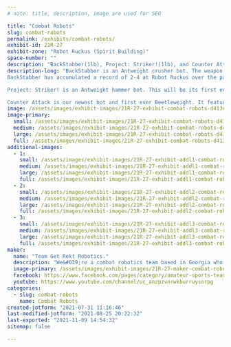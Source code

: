 ```yaml
---
# note: title, description, image are used for SEO

title: "Combat Robots"
slug: combat-robots
permalink: /exhibits/combat-robots/
exhibit-id: 21R-27
exhibit-zone: "Robot Ruckus (Spirit Building)"
space-number: ""
description: "BackStabber(1lb), Project: Striker!(1lb), and Counter Attack(3lb)."
description-long: "BackStabber is an Antweight crusher bot. The weapon uses an electric linear actuator to power the crusher which slowly pushes a sharp nail into the opponent. The weapon is so powerful that once we bite down on an opponent it is impossible for them to get away until we let go.
BackStabber has accumulated a record of 2-4 at Robot Ruckus over the past two years but we believe this version has the potential to be a serious threat.

Project: Striker! is an Antweight hammer bot. This will be its first ever competition but we expected it to put on some good fights and entertain the crowd with what may just be the most powerful hammer weapon in the Antweight class.

Counter Attack is our newest bot and first ever Beetleweight. It features two long grabbing arms meant to control opponents around the box. More importantly however, we believe we’ve built a durable bot capable of taking on the competition’s heaviest hitters and surviving till the end."
image: /assets/images/exhibit-images/21R-27-exhibit-combat-robots-d413e93e-4943-43ac-945b-543d997c8d0e-large.jpeg
image-primary: 
  small: /assets/images/exhibit-images/21R-27-exhibit-combat-robots-d413e93e-4943-43ac-945b-543d997c8d0e-small.jpeg
  medium: /assets/images/exhibit-images/21R-27-exhibit-combat-robots-d413e93e-4943-43ac-945b-543d997c8d0e-medium.jpeg
  large: /assets/images/exhibit-images/21R-27-exhibit-combat-robots-d413e93e-4943-43ac-945b-543d997c8d0e-large.jpeg
  full: /assets/images/exhibit-images/21R-27-exhibit-combat-robots-d413e93e-4943-43ac-945b-543d997c8d0e-full.jpeg
additional-images: 
  - 1:
    small: /assets/images/exhibit-images/21R-27-exhibit-addl1-combat-robots-98ef38cb-2b5a-4ac0-99ca-67d34efb981f-small.jpeg
    medium: /assets/images/exhibit-images/21R-27-exhibit-addl1-combat-robots-98ef38cb-2b5a-4ac0-99ca-67d34efb981f-medium.jpeg
    large: /assets/images/exhibit-images/21R-27-exhibit-addl1-combat-robots-98ef38cb-2b5a-4ac0-99ca-67d34efb981f-large.jpeg
    full: /assets/images/exhibit-images/21R-27-exhibit-addl1-combat-robots-98ef38cb-2b5a-4ac0-99ca-67d34efb981f-full.jpeg
  - 2:
    small: /assets/images/exhibit-images/21R-27-exhibit-addl2-combat-robots-de69c741-0201-419a-9bac-859fdd449b47-small.jpeg
    medium: /assets/images/exhibit-images/21R-27-exhibit-addl2-combat-robots-de69c741-0201-419a-9bac-859fdd449b47-medium.jpeg
    large: /assets/images/exhibit-images/21R-27-exhibit-addl2-combat-robots-de69c741-0201-419a-9bac-859fdd449b47-large.jpeg
    full: /assets/images/exhibit-images/21R-27-exhibit-addl2-combat-robots-de69c741-0201-419a-9bac-859fdd449b47-full.jpeg
  - 3:
    small: /assets/images/exhibit-images/21R-27-exhibit-addl3-combat-robots-df685570-e1de-4229-962e-0a267740d33b-small.jpeg
    medium: /assets/images/exhibit-images/21R-27-exhibit-addl3-combat-robots-df685570-e1de-4229-962e-0a267740d33b-medium.jpeg
    large: /assets/images/exhibit-images/21R-27-exhibit-addl3-combat-robots-df685570-e1de-4229-962e-0a267740d33b-large.jpeg
    full: /assets/images/exhibit-images/21R-27-exhibit-addl3-combat-robots-df685570-e1de-4229-962e-0a267740d33b-full.jpeg
maker: 
  name: "Team Get Rekt Robotics."
  description: "We&#039;re a combat robotics team based in Georgia who have been building unique and dangerous bots in the insect class for the past 3 years."
  image-primary: /assets/images/exhibit-images/21R-27-maker-combat-robots-fa1d428d-c5c4-4bce-b0ac-8e6e8f027b44-medium.jpeg
  facebook: https://www.facebook.com/pages/category/amateur-sports-team/team-get-wrecked-robotics-105882177660734/posts/
  youtube: https://www.youtube.com/channel/uc_anzpzvnrwkburruysorpg
categories: 
  - slug: combat-robots
    name: Combat Robots
created-jotform: "2021-07-31 11:16:46"
last-modified-jotform: "2021-08-25 20:22:32"
last-exported: "2021-11-09 14:54:32"
sitemap: false

---
```


